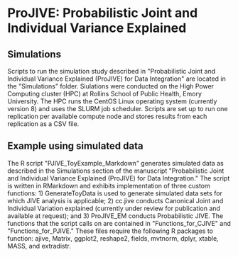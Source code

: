 # ProJIVE: Probabilistic Joint and Individual Variance Explained

## Simulations
Scripts to run the simulation study described in "Probabilistic Joint and Individual Variance Explained (ProJIVE) for Data Integration" are located in the "Simulations" folder. Siulations were conducted on the High Power Computing cluster (HPC) at Rollins School of Public Health, Emory University. The HPC runs the CentOS Linux operating system (currently version 8) and uses the SLURM job scheduler. Scripts are set up to run one replication per available compute node and stores results from each replication as a CSV file.

## Example using simulated data
The R script "PJIVE_ToyExample_Markdown" generates simulated data as described in the Simulations section of the manuscript "Probabilistic Joint and Individual Variance Explained (ProJIVE) for Data Integration." The script is written in RMarkdown and exhibits implementation of three custom functions: 1) GenerateToyData is used to generate simulated data sets for which JIVE analysis is applicable; 2) cc.jive conducts Canonical Joint and Individual Variation explained (currently under review for publication and available at request); and 3) ProJIVE_EM conducts Probabilistic JIVE. The functions that the script calls on are contained in "Functions_for_CJIVE" and "Functions_for_PJIVE." These files require the following R packages to function: ajive, Matrix, ggplot2, reshape2, fields, mvtnorm, dplyr, xtable, MASS, and extradistr.
